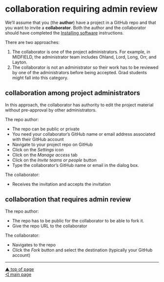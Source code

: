 collaboration requiring admin review
================

We’ll assume that you (the **author**) have a project in a GitHub repo
and that you want to invite a **collaborator**. Both the author and the
collaborator should have completed the [Installing
software](p001-install-software.md) instructions.

There are two approaches:

1.  The collaborator is one of the project administrators. For example,
    in MIDFIELD, the administrator team includes Ohland, Lord, Long,
    Orr, and Layton.
2.  The collaborator is not an administrator so their work has to be
    reviewed by one of the administrators before being accepted. Grad
    students might fall into this category.

## collaboration among project administrators

In this approach, the collaborator has authority to edit the project
material without pre-approval by other administrators.

The repo author:

-   The repo can be public or private
-   You need your collaborator’s GitHub name or email address associated
    with their GitHub account
-   Navigate to your project repo on GitHub
-   Click on the *Settings* icon
-   Click on the *Manage access* tab
-   Click on the *Invite teams or people* button
-   Type the collaborator’s GitHub name or email in the dialog box.

The collaborator:

-   Receives the invitation and accepts the invitation

## collaboration that requires admin review

The repo author:

-   The repo has to be public for the collaborator to be able to fork
    it.
-   Give the repo URL to the collaborator

The collaborator:

-   Navigates to the repo
-   Click the *Fork* button and select the destination (typically your
    GitHub account)

------------------------------------------------------------------------

<a href="#top">▲ top of page</a>  
[◁ main page](../README.md)
